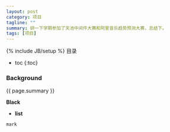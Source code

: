 ```yaml
---
layout: post
category: 项目
tagline: ""
summary: 研一下学期参加了天池中间件大赛和阿里音乐趋势预测大赛，总结下。
tags: [项目]
---
```

{% include JB/setup %}
目录

* toc
{:toc}

### Background ###
{{ page.summary }}

**Black**

* **list**

`mark`
